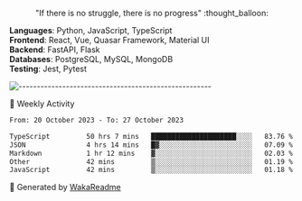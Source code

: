 <p align="center"> 
  "If there is no struggle, there is no progress" :thought_balloon:
</p>

<p align="left">
  <strong>Languages</strong>: Python, JavaScript, TypeScript<br>
  <strong>Frontend</strong>: React, Vue, Quasar Framework, Material UI<br>
  <strong>Backend</strong>: FastAPI, Flask<br>
  <strong>Databases</strong>: PostgreSQL, MySQL, MongoDB<br>
  <strong>Testing</strong>: Jest, Pytest<br>
</p>

![-----------------------------------------------------](https://raw.githubusercontent.com/andreasbm/readme/master/assets/lines/vintage.png)

🎯 Weekly Activity

<!--START_SECTION:waka-->

```txt
From: 20 October 2023 - To: 27 October 2023

TypeScript         50 hrs 7 mins   █████████████████████░░░░   83.76 %
JSON               4 hrs 14 mins   █▓░░░░░░░░░░░░░░░░░░░░░░░   07.09 %
Markdown           1 hr 12 mins    ▓░░░░░░░░░░░░░░░░░░░░░░░░   02.03 %
Other              42 mins         ▒░░░░░░░░░░░░░░░░░░░░░░░░   01.19 %
JavaScript         42 mins         ▒░░░░░░░░░░░░░░░░░░░░░░░░   01.18 %
```

<!--END_SECTION:waka-->


🚀 Generated by [WakaReadme](https://github.com/athul/waka-readme)
